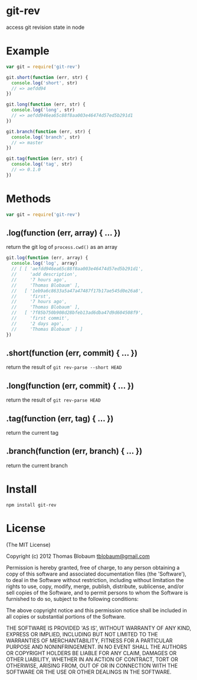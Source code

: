 # git-rev

access git revision state in node

# Example

``` js
var git = require('git-rev')

git.short(function (err, str) {
  console.log('short', str)
  // => aefdd94
})

git.long(function (err, str) {
  console.log('long', str)
  // => aefdd946ea65c88f8aa003e46474d57ed5b291d1
})

git.branch(function (err, str) {
  console.log('branch', str)
  // => master
})

git.tag(function (err, str) {
  console.log('tag', str)
  // => 0.1.0
})

```

# Methods

``` js 
var git = require('git-rev')
```

## .log(function (err, array) { ... })
return the git log of `process.cwd()` as an array

``` js
git.log(function (err, array) {
  console.log('log', array)
  // [ [ 'aefdd946ea65c88f8aa003e46474d57ed5b291d1',
  //     'add description',
  //     '7 hours ago',
  //     'Thomas Blobaum' ],
  //   [ '1eb9a6c8633a5a47a47487f17b17ae545d0e26a8',
  //     'first',
  //     '7 hours ago',
  //     'Thomas Blobaum' ],
  //   [ '7f85b750b908d28bfeb13ad6dba47d9d604508f9',
  //     'first commit',
  //     '2 days ago',
  //     'Thomas Blobaum' ] ]
})
```

## .short(function (err, commit) { ... })
return the result of `git rev-parse --short HEAD`

## .long(function (err, commit) { ... })
return the result of `git rev-parse HEAD`

## .tag(function (err, tag) { ... })
return the current tag

## .branch(function (err, branch) { ... })
return the current branch

# Install

`npm install git-rev`

# License

(The MIT License)

Copyright (c) 2012 Thomas Blobaum <tblobaum@gmail.com>

Permission is hereby granted, free of charge, to any person obtaining
a copy of this software and associated documentation files (the
'Software'), to deal in the Software without restriction, including
without limitation the rights to use, copy, modify, merge, publish,
distribute, sublicense, and/or sell copies of the Software, and to
permit persons to whom the Software is furnished to do so, subject to
the following conditions:

The above copyright notice and this permission notice shall be
included in all copies or substantial portions of the Software.

THE SOFTWARE IS PROVIDED 'AS IS', WITHOUT WARRANTY OF ANY KIND,
EXPRESS OR IMPLIED, INCLUDING BUT NOT LIMITED TO THE WARRANTIES OF
MERCHANTABILITY, FITNESS FOR A PARTICULAR PURPOSE AND NONINFRINGEMENT.
IN NO EVENT SHALL THE AUTHORS OR COPYRIGHT HOLDERS BE LIABLE FOR ANY
CLAIM, DAMAGES OR OTHER LIABILITY, WHETHER IN AN ACTION OF CONTRACT,
TORT OR OTHERWISE, ARISING FROM, OUT OF OR IN CONNECTION WITH THE
SOFTWARE OR THE USE OR OTHER DEALINGS IN THE SOFTWARE.
